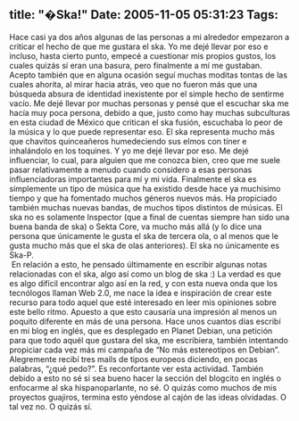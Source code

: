 title: "�Ska!"
Date: 2005-11-05 05:31:23
Tags: 
---
Hace casi ya dos años algunas de las personas a mi alrededor empezaron a criticar el hecho de que me gustara el ska. Yo me dejé llevar por eso e incluso, hasta cierto punto, empecé a cuestionar mis propios gustos, los cuales quizás sí eran una basura, pero finalmente a mí me gustaban. Acepto también que en alguna ocasión seguí muchas moditas tontas de las cuales ahorita, al mirar hacia atrás, veo que no fueron más que una búsqueda absura de identidad inexistente por el simple hecho de sentirme vacío. Me dejé llevar por muchas personas y pensé que el escuchar ska me hacía muy poca persona, debido a que, justo como hay muchas subculturas en esta ciudad de México que critican el ska fusión, escuchaba lo peor de la música y lo que puede representar eso. El ska representa mucho más que chavitos quinceañeros humedeciendo sus elmos con tíner e inhalándolo en los toquines. Y yo me dejé llevar por eso. Me dejé influenciar, lo cual, para alguien que me conozca bien, creo que me suele pasar relativamente a menudo cuando considero a esas personas influenciadoras importantes para mí y mi vida. Finalmente el ska es simplemente un tipo de música que ha existido desde hace ya muchísimo tiempo y que ha fomentado muchos géneros nuevos más. Ha propiciado también muchas nuevas bandas, de muchos tipos distintos de músicas. El ska no es solamente Inspector (que a final de cuentas siempre han sido una buena banda de ska) o Sekta Core, va mucho más allá (y lo dice una persona que únicamente le gusta el ska de tercera ola, o al menos que le gusta mucho más que el ska de olas anteriores). El ska no únicamente es Ska-P.<br/> En relación a esto, he pensado últimamente en escribir algunas notas relacionadas con el ska, algo así como un blog de ska :) La verdad es que es algo difícil encontrar algo así en la red, y con esta nueva onda que los tecnólogos llaman Web 2.0, me nace la idea e inspiración de crear este recurso para todo aquel que esté interesado en leer mis opiniones sobre este bello ritmo. Apuesto a que esto causaría una impresión al menos un poquito diferente en más de una persona. Hace unos cuantos días escribí en mi blog en inglés, que es desplegado en Planet Debian, una petición para que todo aquél que gustara del ska, me escribiera, también intentando propiciar cada vez más mi campaña de &#8220;No más estereotipos en Debian&#8221;. Alegremente recibí tres mails de tipos europeos diciendo, en pocas palabras, &#8220;¿qué pedo?&#8221;. Es reconfortante ver esta actividad. También debido a esto no sé si sea bueno hacer la sección del blogcito en inglés o enfocarme al ska hispanoparlante, no sé. O quizás como muchos de mis proyectos guajiros, termina esto yéndose al cajón de las ideas olvidadas. O tal vez no. O quizás sí. <br/><br/>
